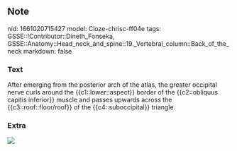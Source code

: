 ## Note
nid: 1661020715427
model: Cloze-chrisc-ff04e
tags: GSSE::!Contributor::Dineth_Fonseka, GSSE::Anatomy::Head_neck_and_spine::19._Vertebral_column::Back_of_the_neck
markdown: false

### Text
<div>
  After emerging from the posterior arch of the atlas, the greater
  occipital nerve curls around the {{c1::lower::aspect}} border of
  the {{c2::obliquus capitis inferior}} muscle and passes upwards
  across the {{c3::roof::floor/roof}} of the {{c4::suboccipital}}
  triangle.
</div>

### Extra
<img src="paste-48b743cf83762efa71b7ebe3cac956d2fffa59a4.jpg">
